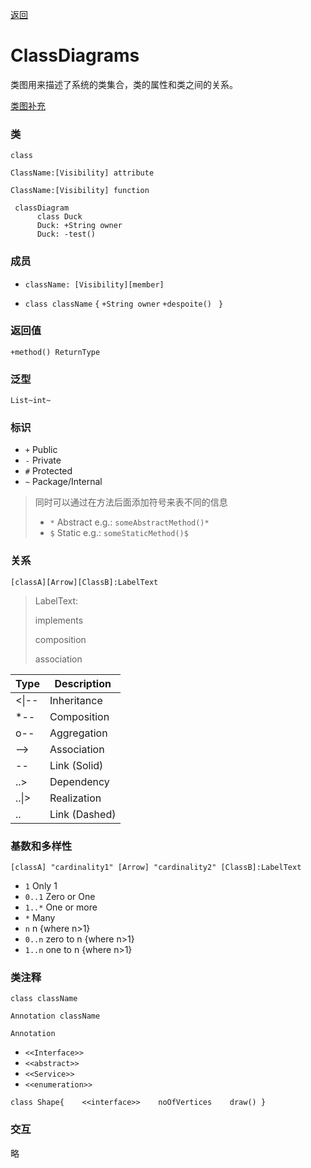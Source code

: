 [返回](../Mermaid.md)

# ClassDiagrams

类图用来描述了系统的类集合，类的属性和类之间的关系。

[类图补充](classDiagram.md)



### 类

`class`

`ClassName:[Visibility] attribute`

`ClassName:[Visibility] function`

```mermaid
 classDiagram
      class Duck
      Duck: +String owner
      Duck: -test()
```





### 成员

- `className: [Visibility][member]`

- `class className`
	`{`
	`+String owner`
	`+despoite() `
	`}`



### 返回值

`+method() ReturnType`



### 泛型

`List~int~`



### 标识

- `+` Public
- `-` Private
- `#` Protected
- `~` Package/Internal

> 同时可以通过在方法后面添加符号来表不同的信息
>
> - `*` Abstract e.g.: `someAbstractMethod()*`
> - `$` Static e.g.: `someStaticMethod()$`



### 关系

`[classA][Arrow][ClassB]:LabelText`

> LabelText:
>
> implements
>
> composition
>
> association

| Type  | Description   |
| ----- | ------------- |
| <\|-- | Inheritance   |
| *--   | Composition   |
| o--   | Aggregation   |
| -->   | Association   |
| --    | Link (Solid)  |
| ..>   | Dependency    |
| ..\|> | Realization   |
| ..    | Link (Dashed) |



### 基数和多样性

`[classA] "cardinality1" [Arrow] "cardinality2" [ClassB]:LabelText`

- `1` Only 1
- `0..1` Zero or One
- `1..*` One or more
- `*` Many
- `n` n {where n>1}
- `0..n` zero to n {where n>1}
- `1..n` one to n {where n>1}



### 类注释

`class className`

`Annotation className`

`Annotation`

- `<<Interface>>` 
- `<<abstract>>` 
- `<<Service>>` 
- `<<enumeration>>` 



`class Shape{    <<interface>>    noOfVertices    draw() }`





### 交互

略